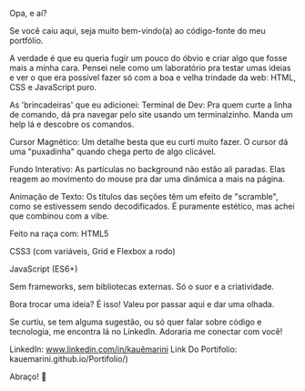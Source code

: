Opa, e aí?

Se você caiu aqui, seja muito bem-vindo(a) ao código-fonte do meu portfólio.

A verdade é que eu queria fugir um pouco do óbvio e criar algo que fosse mais a minha cara. Pensei nele como um laboratório pra testar umas ideias e ver o que era possível fazer só com a boa e velha trindade da web: HTML, CSS e JavaScript puro.

As 'brincadeiras' que eu adicionei:
  Terminal de Dev: Pra quem curte a linha de comando, dá pra navegar pelo site usando um terminalzinho. Manda um help lá e descobre os comandos.
  
  Cursor Magnético: Um detalhe besta que eu curti muito fazer. O cursor dá uma "puxadinha" quando chega perto de algo clicável.
  
  Fundo Interativo: As partículas no background não estão ali paradas. Elas reagem ao movimento do mouse pra dar uma dinâmica a mais na página.
  
  Animação de Texto: Os títulos das seções têm um efeito de "scramble", como se estivessem sendo decodificados. É puramente estético, mas achei que combinou com a vibe.

Feito na raça com:
  HTML5
  
  CSS3 (com variáveis, Grid e Flexbox a rodo)
  
  JavaScript (ES6+)
  
Sem frameworks, sem bibliotecas externas. Só o suor e a criatividade.

Bora trocar uma ideia?
É isso! Valeu por passar aqui e dar uma olhada.

Se curtiu, se tem alguma sugestão, ou só quer falar sobre código e tecnologia, me encontra lá no LinkedIn. Adoraria me conectar com você!

LinkedIn: www.linkedin.com/in/kauêmarini
Link Do Portifolio: kauemarini.github.io/Portifolio/)

Abraço! 👋
